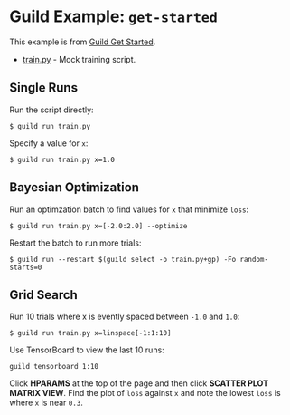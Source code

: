 # Guild Example: `get-started`

This example is from [Guild Get Started](https://guild.ai/start).

- [train.py](train.py) - Mock training script.

## Single Runs

Run the script directly:

```
$ guild run train.py
```

Specify a value for `x`:

```
$ guild run train.py x=1.0
```

## Bayesian Optimization

Run an optimzation batch to find values for `x` that minimize `loss`:

```
$ guild run train.py x=[-2.0:2.0] --optimize
```

Restart the batch to run more trials:

```
$ guild run --restart $(guild select -o train.py+gp) -Fo random-starts=0
```

## Grid Search

Run 10 trials where x is evently spaced between `-1.0` and `1.0`:

```
$ guild run train.py x=linspace[-1:1:10]
```

Use TensorBoard to view the last 10 runs:

```
guild tensorboard 1:10
```

Click **HPARAMS** at the top of the page and then click **SCATTER PLOT
MATRIX VIEW**. Find the plot of `loss` against `x` and note the lowest
`loss` is where `x` is near `0.3`.

